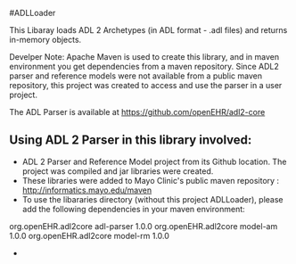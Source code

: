 #ADLLoader

This Libaray loads ADL 2 Archetypes (in ADL format - .adl files) and returns in-memory objects.

Develper Note:
Apache Maven is used to create this library, and in maven environment
you get dependencies from a maven repository. Since ADL2 parser and
reference models were not available from a public maven repository, 
this project was created to access and use the parser in a user project.

The ADL Parser is available at 
https://github.com/openEHR/adl2-core

## Using ADL 2 Parser in this library involved:
* ADL 2 Parser and Reference Model project from its Github location. The project was compiled and jar libraries were created.
* These libraries were added to Mayo Clinic's public maven repository : http://informatics.mayo.edu/maven
* To use the libararies directory (without this project ADLLoader), please add the following dependencies in your maven environment:

<dependency>
            <groupId>org.openEHR.adl2core</groupId>
            <artifactId>adl-parser</artifactId>
            <version>1.0.0</version>
        </dependency>
        <dependency>
            <groupId>org.openEHR.adl2core</groupId>
            <artifactId>model-am</artifactId>
            <version>1.0.0</version>
        </dependency>
        <dependency>
            <groupId>org.openEHR.adl2core</groupId>
            <artifactId>model-rm</artifactId>
            <version>1.0.0</version>
</dependency> 

* 
